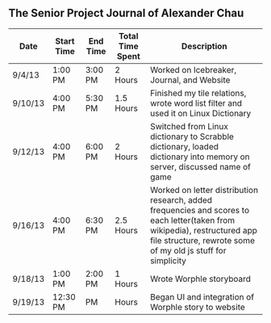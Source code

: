 <h2>The Senior Project Journal of Alexander Chau</h2>
<table>
	<thead>
		<tr>
			<th>Date</th>
			<th>Start Time</th>
			<th>End Time</th>
			<th>Total Time Spent</th>
			<th>Description</th>
		</tr>
	</thead>
	<tbody>
		<tr>
			<td>9/4/13</td>
			<td>1:00 PM</td>
			<td>3:00 PM</td>
			<td>2 Hours</td>
			<td>Worked on Icebreaker, Journal, and Website</td>
		</tr>
		<tr>
			<td>9/10/13</td>
			<td>4:00 PM</td>
			<td>5:30 PM</td>
			<td>1.5 Hours</td>
			<td>Finished my tile relations, wrote word list filter and used it on Linux Dictionary</td>
		</tr>
		<tr>
			<td>9/12/13</td>
			<td>4:00 PM</td>
			<td>6:00 PM</td>
			<td>2 Hours</td>
			<td>Switched from Linux dictionary to Scrabble dictionary, loaded dictionary into memory on server, discussed name of game</td>
		</tr>
		<tr>
			<td>9/16/13</td>
			<td>4:00 PM</td>
			<td>6:30 PM</td>
			<td>2.5 Hours</td>
			<td>Worked on letter distribution research, added frequencies and scores to each letter(taken from wikipedia), restructured app file structure, rewrote some of my old js stuff for simplicity</td>
		</tr>
		<tr>
			<td>9/18/13</td>
			<td>1:00 PM</td>
			<td>2:00 PM</td>
			<td>1 Hours</td>
			<td>Wrote Worphle storyboard</td>
		</tr>
		<tr>
			<td>9/19/13</td>
			<td>12:30 PM</td>
			<td> PM</td>
			<td> Hours</td>
			<td>Began UI and integration of Worphle story to website</td>
		</tr>
	</tbody>
</table>
